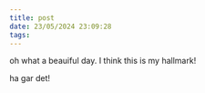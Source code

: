```yaml
---
title: post
date: 23/05/2024 23:09:28
tags:
---
```

oh what a beauiful day. I think this is my hallmark!

ha gar det!